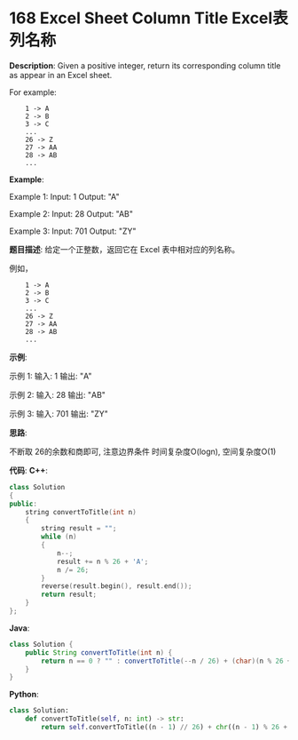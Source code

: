 # 168 Excel Sheet Column Title Excel表列名称

__Description__:
Given a positive integer, return its corresponding column title as appear in an Excel sheet.

For example:

```text
    1 -> A
    2 -> B
    3 -> C
    ...
    26 -> Z
    27 -> AA
    28 -> AB
    ...
```

__Example__:

Example 1:
Input: 1
Output: "A"

Example 2:
Input: 28
Output: "AB"

Example 3:
Input: 701
Output: "ZY"

__题目描述__:
给定一个正整数，返回它在 Excel 表中相对应的列名称。

例如，

```text
    1 -> A
    2 -> B
    3 -> C
    ...
    26 -> Z
    27 -> AA
    28 -> AB
    ...
```

__示例__:

示例 1:
输入: 1
输出: "A"

示例 2:
输入: 28
输出: "AB"

示例 3:
输入: 701
输出: "ZY"

__思路__:

不断取 26的余数和商即可, 注意边界条件
时间复杂度O(logn), 空间复杂度O(1)

__代码__:
__C++__:

```C++
class Solution 
{
public:
    string convertToTitle(int n) 
    {
        string result = "";
        while (n) 
        {
            n--;
            result += n % 26 + 'A';
            n /= 26;
        }
        reverse(result.begin(), result.end());
        return result;
    }
};
```

__Java__:

```Java
class Solution {
    public String convertToTitle(int n) {
        return n == 0 ? "" : convertToTitle(--n / 26) + (char)(n % 26 + 'A');
    }
}
```

__Python__:

```Python
class Solution:
    def convertToTitle(self, n: int) -> str:
        return self.convertToTitle((n - 1) // 26) + chr((n - 1) % 26 + ord('A')) if n else ""
```
